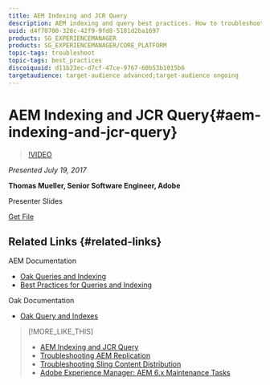 ```yaml
---
title: AEM Indexing and JCR Query
description: AEM indexing and query best practices. How to troubleshoot query problems in AEM, and how to configure and manage indexes.
uuid: d4f70700-328c-42f9-9fd8-5181d2ba1697
products: SG_EXPERIENCEMANAGER
products: SG_EXPERIENCEMANAGER/CORE_PLATFORM
topic-tags: troubleshoot
topic-tags: best_practices
discoiquuid: d11b23ec-d7cf-47ce-9767-60b53b1015b6
targetaudience: target-audience advanced;target-audience ongoing
---
```


# AEM Indexing and JCR Query{#aem-indexing-and-jcr-query}

>[!VIDEO](https://video.tv.adobe.com/v/19133/?quality=9)

*Presented July 19, 2017*

**Thomas Mueller, Senior Software Engineer, Adobe**

Presenter Slides

[Get File](assets/aem-gems-aem-indexing-and-jcr-query.pdf)

## Related Links {#related-links}

AEM Documentation

* [Oak Queries and Indexing](https://docs.adobe.com/docs/en/aem/6-3/deploy/platform/queries-and-indexing.html)
* [Best Practices for Queries and Indexing](https://docs.adobe.com/docs/en/aem/6-3/deploy/best-practices/best-practices-for-queries-and-indexing.html)

Oak Documentation

* [Oak Query and Indexes](https://jackrabbit.apache.org/oak/docs/query/query.html)

<!--
[Get back to the Overview](https://helpx.adobe.com/experience-manager/kt/eseminars/gems/aem-index.html)
-->

>[!MORE_LIKE_THIS]
>
>* [AEM Indexing and JCR Query](aem-indexing-jcr-query.md)
>* [Troubleshooting AEM Replication](aem-troubleshooting-aem-replication.md)
>* [Troubleshooting Sling Content Distribution](aem-troubleshooting-sling.md)
>* [Adobe Experience Manager: AEM 6.x Maintenance Tasks](https://helpx.adobe.com/experience-manager/kt/eseminars/ccoo-aem-Aug-register.html)
